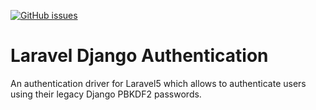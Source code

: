 [![GitHub issues](https://img.shields.io/github/issues/TeamJobinja/Laravel-Djangoable-Auth.svg?style=flat-square)](https://github.com/TeamJobinja/Laravel-Djangoable-Auth/issues)


# Laravel Django Authentication
An authentication driver for Laravel5 which allows to authenticate users using their legacy Django PBKDF2 passwords.

